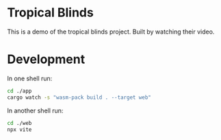 # Tropical Blinds

This is a demo of the tropical blinds project. Built by watching their video.

# Development

In one shell run:

```bash
cd ./app
cargo watch -s "wasm-pack build . --target web"
```

In another shell run:

```bash
cd ./web
npx vite
```
